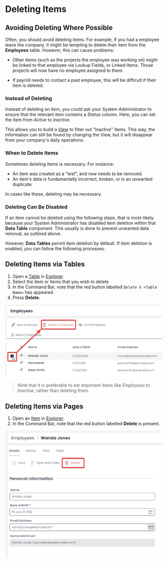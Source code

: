 # Deleting Items

## Avoiding Deleting Where Possible

Often, you should avoid deleting items. For example, if you had a employee leave the company, it might be tempting to delete their item from the **Employees** table. However, this can cause problems:

- Other items (such as the projects the employee was working on) might be linked to that employee via Lookup Fields, or Linked Items. Those projects will now have no employee assigned to them.

- If payroll needs to contact a past employee, this will be difficult if their item is deleted.

### Instead of Deleting

Instead of deleting an item, you could ask your System Administrator to ensure that the relevant item contains a *Status* column. Here, you can set the item from *Active* to *Inactive*. 

This allows you to build a [View](</docs/Rapid/3-User Manual/2-Explorer/4-Views/1-Views-Overview/1-Views-Overview.md>) to filter out "Inactive" items. This way, the information can still be found by changing the View, but it will disappear from your company's daily operations.

### When to Delete Items

Sometimes deleting items is necessary. For instance:

- An item was created as a "test", and now needs to be removed.
- An item's data is fundamentally incorrect, broken, or is an unwanted duplicate.

In cases like these, deleting may be necessary.

### Deleting Can Be Disabled

If an item cannot be deleted using the following steps, that is most-likely because your System Administrator has disabled item deletion within that **Data Table** component. This usually is done to prevent unwanted data removal, as outlined above.

However, **Data Tables** permit item deletion by default. If item deletion is enabled, you can follow the following processes.

## Deleting Items via Tables

1. Open a [Table](</docs/Rapid/3-User Manual/2-Explorer/1-Tables/1-viewing-data-using-tables/1-viewing-data-using-tables.md>) in [Explorer](</docs/Rapid/3-User Manual/2-Explorer/0-navigating-explorer/0-navigating-explorer.md>).
2. Select the item or items that you wish to delete
3. In the Command Bar, note that the red button labelled `Delete X <Table Name>` has appeared.
4. Press **Delete**.

![A screenshot that demonstrates how to delete items via a table. In this example, the table is an Employees table. The screenshot is annotated in red, with two red boxes indicating where the user should click, and an arrow between them indicating the order that they should be pressed. In this example, the user has selected the Employee item: "Wanda Jones", and will now click the red button that says "Delete 1 Employee" the red button also has a red icon of a trash can.](<Items Deleting.png>)

> Note that it is preferable to set important items like *Employees* to *Inactive*, rather than deleting them.

## Deleting Items via Pages

1. Open an [Item](</docs/Rapid/3-User Manual/2-Explorer/2-Items/1-items-overview/1-items-overview.md>) in [Explorer](</docs/Rapid/3-User Manual/2-Explorer/0-navigating-explorer/0-navigating-explorer.md>).
2. In the Command Bar, note that the red button labelled **Delete** is present.

![A screenshot showing how the Delete button appears on a page view of an item. The screenshot has been annotated with a red box to highlight the button's location. The delete button has red text that reads "Delete" and a red icon of a trash can. The rest of the screenshot is an example Employee page.](<Items Deleting Page.png>)